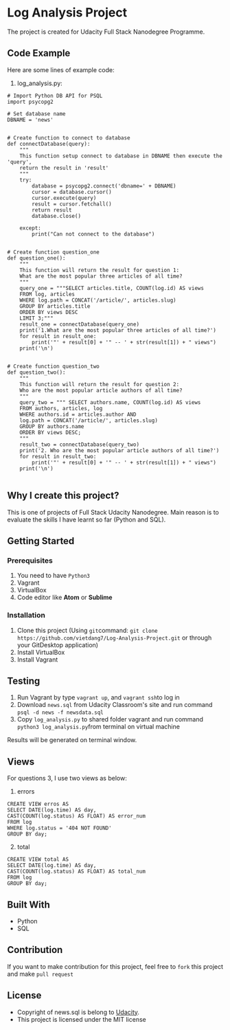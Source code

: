 # Log Analysis Project
The project is created for Udacity Full Stack Nanodegree Programme.

## Code Example
Here are some lines of example code:
1. log_analysis.py:
```
# Import Python DB API for PSQL
import psycopg2

# Set database name
DBNAME = 'news'


# Create function to connect to database
def connectDatabase(query):
    """
    This function setup connect to database in DBNAME then execute the 'query',
    return the result in 'result'
    """
    try:
        database = psycopg2.connect('dbname=' + DBNAME)
        cursor = database.cursor()
        cursor.execute(query)
        result = cursor.fetchall()
        return result
        database.close()

    except:
        print("Can not connect to the database")


# Create function question_one
def question_one():
    """
    This function will return the result for question 1:
    What are the most popular three articles of all time?
    """
    query_one = """SELECT articles.title, COUNT(log.id) AS views
    FROM log, articles
    WHERE log.path = CONCAT('/article/', articles.slug)
    GROUP BY articles.title
    ORDER BY views DESC
    LIMIT 3;"""
    result_one = connectDatabase(query_one)
    print('1.What are the most popular three articles of all time?')
    for result in result_one:
        print('"' + result[0] + '" -- ' + str(result[1]) + " views")
    print('\n')


# Create function question_two
def question_two():
    """
    This function will return the result for question 2:
    Who are the most popular article authors of all time?
    """
    query_two = """ SELECT authors.name, COUNT(log.id) AS views
    FROM authors, articles, log
    WHERE authors.id = articles.author AND
    log.path = CONCAT('/article/', articles.slug)
    GROUP BY authors.name
    ORDER BY views DESC;
    """
    result_two = connectDatabase(query_two)
    print('2. Who are the most popular article authors of all time?')
    for result in result_two:
        print('"' + result[0] + '" -- ' + str(result[1]) + " views")
    print('\n')


```

## Why I create this project?
This is one of projects of Full Stack Udacity Nanodegree. Main reason is to evaluate the skills I have learnt so far (Python and SQL).

## Getting Started
### Prerequisites
1. You need to have `Python3` 
2. Vagrant
3. VirtualBox
4. Code editor like **Atom** or **Sublime**

### Installation
1. Clone this project (Using `git`command: `git clone https://github.com/vietdang7/Log-Analysis-Project.git` or through your GitDesktop application)
2. Install VirtualBox
3. Install Vagrant

## Testing
1. Run Vagrant by type `vagrant up`, and `vagrant ssh`to log in
2. Download `news.sql` from Udacity Classroom's site and run command `psql -d news -f newsdata.sql`
3. Copy `log_analysis.py` to shared folder vagrant and run command `python3 log_analysis.py`from terminal on virtual machine

Results will be generated on terminal window.

## Views 
For questions 3, I use two views as below:
1. errors
```
CREATE VIEW erros AS
SELECT DATE(log.time) AS day,
CAST(COUNT(log.status) AS FLOAT) AS error_num 
FROM log
WHERE log.status = '404 NOT FOUND'
GROUP BY day;
```

2. total
```
CREATE VIEW total AS
SELECT DATE(log.time) AS day,
CAST(COUNT(log.status) AS FLOAT) AS total_num 
FROM log
GROUP BY day;
```

## Built With
- Python
- SQL

## Contribution
If you want to make contribution for this project, feel free to `fork` this project and make `pull request`

## License

- Copyright of news.sql is belong to [Udacity](https://github.com/udacity/).
- This project is licensed under the MIT license
